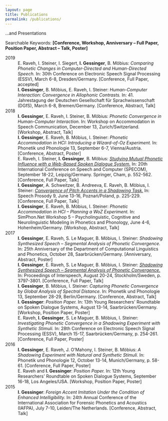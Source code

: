 ```yaml
---
layout: page
title: Publications
permalink: /publications/
---
```


...and Presentations

Searchable Keywords: 
<strong>[Conference, Workshop, Anniversary – Full Paper, Position Paper, Abstract – Talk, Poster]</strong>

<dl>
  <dt>2019</dt>	
  <!-- <dd><strong>I. Gessinger</strong>, B. Möbius, N. Fakhar, E. Raveh, I. Steiner: <em>A Wizard-of-Oz Experiment to Study Phonetic Accommodation in Human-Computer Interaction.</em> In: Proceedings of ICPhS, Melbourne/Australia. [Conference, Abstract, Talk]</dd> -->
  <dd>E. Raveh, I. Steiner, I. Siegert, <strong>I. Gessinger</strong>, B. Möbius: <em>Comparing Phonetic Changes in Computer-Directed and Human-Directed Speech.</em> In: 30th Conference on Electronic Speech Signal Processing (ESSV), March 6-8, Dresden/Germany. [Conference, Full Paper, accepted]</dd>
  <dd><strong>I. Gessinger</strong>, B. Möbius, E. Raveh, I. Steiner: <em>Human-Computer Interaction: Convergence in Allophonic Contrasts.</em> In: 41. Jahrestagung der Deutschen Gesellschaft für Sprachwissenschaft (DGfS), March 6-8, Bremen/Germany. [Conference, Abstract, Talk]</dd>
  
  <dt>2018</dt>	
   <dd><strong>I. Gessinger</strong>, E. Raveh, I. Steiner, B. Möbius: <em>Phonetic Convergence in Human-Computer Interaction.</em> In: Workshop on Accommodation in Speech Communication, December 13, Zurich/Switzerland. [Workshop, Abstract, Talk]</dd>
  <dd><strong>I. Gessinger</strong>, E. Raveh, B. Möbius, I. Steiner: <em>Phonetic Accommodation in HCI:
Introducing a Wizard-of-Oz Experiment.</em> In: Phonetik und Phonologie 13, September 6-7, Vienna/Austria. [Conference, Abstract, Poster]</dd>
  <dd>E. Raveh, I. Steiner, <strong>I. Gessinger</strong>, B. Möbius: <a href="https://arxiv.org/pdf/1809.04945.pdf" target="_blank" rel="noopener"><em>Studying Mutual Phonetic Influence with a Web-Based Spoken Dialogue System.</em></a> In: 20th International Conference on Speech and Computer (SPECOM), September 18-22, Leipzig/Germany. Springer, Cham, p. 552-562. [Conference, Full Paper, Talk]</dd>
  <dd><strong>I. Gessinger</strong>, A. Schweitzer, B. Andreeva, E. Raveh, B. Möbius, I. Steiner: <a href="https://www.isca-speech.org/archive/SpeechProsody_2018/pdfs/160.pdf" target="_blank" rel="noopener"><em>Convergence of Pitch Accents in a Shadowing Task.</em></a> In: Speech Prosody 9, June 13-16, Poznań/Poland, p. 225-229. [Conference, Full Paper, Talk]</dd>
  <dd><strong>I. Gessinger</strong>, E. Raveh, B. Möbius, I. Steiner: <em>Phonetic Accommodation in HCI – Planning a WoZ Experiment.</em> In: SimPhon.Net Workshop 5 – Psycholinguistic, Cognitive and Neurolinguistic Modeling in Phonetics and Phonology, June 4-6, Hohenheim/Germany. [Workshop, Abstract, Talk]</dd>
  
  <dt>2017</dt>	
   <dd><strong>I. Gessinger</strong>, E. Raveh, S. Le Maguer, B. Möbius, I. Steiner: <em>Shadowing Synthesized Speech – Segmental Analysis of Phonetic Convergence.</em> In: 25th Anniversary of the Department of Computational Linguistics and Phonetics, October 28, Saarbrücken/Germany. [Anniversary, Abstract, Poster]</dd>
    <dd><strong>I. Gessinger</strong>, E. Raveh, S. Le Maguer, B. Möbius, I. Steiner: <a href="https://www.isca-speech.org/archive/Interspeech_2017/pdfs/1433.PDF" target="_blank" rel="noopener"><em>Shadowing Synthesized Speech – Segmental Analysis of Phonetic Convergence.</em></a> In: Proceedings of Interspeech, August 20-24, Stockholm/Sweden, p. 3797-3801. [Conference, Full Paper, Talk]</dd>
    <dd><strong>I. Gessinger</strong>, B. Möbius, I. Steiner: <em>Capturing Phonetic Convergence by Global Analysis of Spectral Distance.</em> In: Phonetik und Phonologie 13, September 28-29, Berlin/Germany. [Conference, Abstract, Talk]</dd>
    <dd><strong>I. Gessinger</strong>: <em>Position Paper.</em> In: 13th Young Researchers' Roundtable on Spoken Dialogue Systems, August 13-14, Saarbrücken/Germany. [Workshop, Position Paper, Poster]</dd>
    <dd>E. Raveh, <strong>I. Gessinger</strong>, S. Le Maguer, B. Möbius, I. Steiner: <em>Investigating Phonetic Convergence in a Shadowing Experiment with Synthetic Stimuli.</em> In: 28th Conference on Electronic Speech Signal Processing (ESSV), March 15-17, Saarbrücken/Germany, p. 254-261. [Conference, Full Paper, Poster]</dd>

  <dt>2016</dt>	
    <dd><strong>I. Gessinger</strong>, E. Raveh, J. O’Mahony, I. Steiner, B. Möbius: <em>A Shadowing Experiment with Natural and Synthetic Stimuli.</em> In: Phonetik und Phonologie 12, October 13-14, Munich/Germany, p. 58-61. [Conference, Full Paper, Poster]</dd>
    <dd>E. Raveh and <strong>I. Gessinger</strong>: <em>Position Paper.</em> In: 12th Young Researchers' Roundtable on Spoken Dialogue Systems, September 16-18, Los Angeles/USA. [Workshop, Position Paper, Poster]</dd>

  <dt>2015</dt>
    <dd><strong>I. Gessinger</strong>: <em>Foreign Accent Imitation Under the Condition of Enhanced Intelligibility.</em> In: 24th Annual Conference of the International Association for Forensic Phonetics and Acoustics (IAFPA), July 7-10, Leiden/The Netherlands. [Conference, Abstract, Talk]</dd>
</dl>

